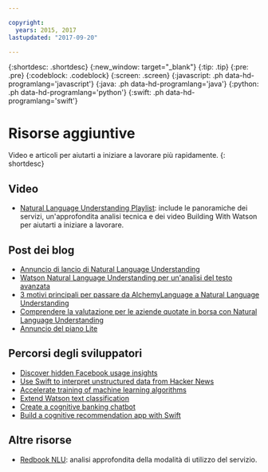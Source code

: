 ```yaml
---

copyright:
  years: 2015, 2017
lastupdated: "2017-09-20"

---
```


{:shortdesc: .shortdesc}
{:new_window: target="_blank"}
{:tip: .tip}
{:pre: .pre}
{:codeblock: .codeblock}
{:screen: .screen}
{:javascript: .ph data-hd-programlang='javascript'}
{:java: .ph data-hd-programlang='java'}
{:python: .ph data-hd-programlang='python'}
{:swift: .ph data-hd-programlang='swift'}

# Risorse aggiuntive

Video e articoli per aiutarti a iniziare a lavorare più rapidamente.
{: shortdesc}

## Video

- [Natural Language Understanding Playlist](https://www.ibm.biz/nlu_videos): include le panoramiche dei servizi, un'approfondita analisi tecnica e dei video Building With Watson per aiutarti a iniziare a lavorare.

## Post dei blog

- [Annuncio di lancio di Natural Language Understanding](https://www.ibm.com/blogs/bluemix/2017/02/hello-nlu/)
- [Watson Natural Language Understanding per un'analisi del testo avanzata](https://www.ibm.com/blogs/watson/2017/04/watson-natural-language-understanding-advanced-text-analytics/)
- [3 motivi principali per passare da AlchemyLanguage a Natural Language Understanding](https://www.ibm.com/blogs/watson/2017/04/watson-natural-language-understanding-advanced-text-analytics/)
- [Comprendere la valutazione per le aziende quotate in borsa con Natural Language Understanding](https://www.ibm.com/developerworks/library/cc-sentiment-signal-watson-bluemix/index.html)
- [Annuncio del piano Lite](https://www.ibm.com/blogs/bluemix/2017/07/watson-natural-language-understanding-just-got-lite/)

## Percorsi degli sviluppatori

- [Discover hidden Facebook usage insights](https://developer.ibm.com/code/journey/discover-hidden-facebook-usage-insights/)
- [Use Swift to interpret unstructured data from Hacker News](https://developer.ibm.com/code/journey/use-swift-interpret-unstructured-data-hacker-news/)
- [Accelerate training of machine learning algorithms](https://developer.ibm.com/code/journey/accelerate-training-of-machine-learning-algorithms/)
- [Extend Watson text classification](https://developer.ibm.com/code/journey/extend-watson-text-classification/)
- [Create a cognitive banking chatbot](https://developer.ibm.com/code/journey/create-cognitive-banking-chatbot/)
- [Build a cognitive recommendation app with Swift](https://developer.ibm.com/code/journey/build-a-cognitive-recommendation-app-with-swift/)

## Altre risorse

- [Redbook NLU](http://www.redbooks.ibm.com/redbooks/pdfs/sg248398.pdf): analisi approfondita della modalità di utilizzo del servizio.
